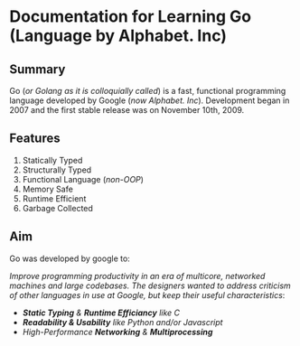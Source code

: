# Documentation for Learning Go (Language by Alphabet. Inc)

## Summary

Go (_or Golang as it is colloquially called_) is a fast, functional programming language developed by Google (_now Alphabet. Inc_).
Development began in 2007 and the first stable release was on November 10th, 2009.

## Features

1. Statically Typed
2. Structurally Typed
3. Functional Language (_non-OOP_)
4. Memory Safe
5. Runtime Efficient
6. Garbage Collected

## Aim

Go was developed by google to:

_Improve programming productivity in an era of multicore, networked machines and large codebases. The designers wanted to address criticism of other languages in use at Google, but keep their useful characteristics_:

- _**Static Typing** & **Runtime Efficiancy** like C_
- _**Readability & Usability** like Python and/or Javascript_
- _High-Performance **Networking** & **Multiprocessing**_